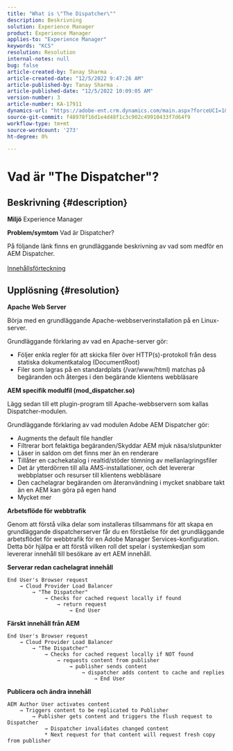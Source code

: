 ```yaml
---
title: "What is \"The Dispatcher\""
description: Beskrivning
solution: Experience Manager
product: Experience Manager
applies-to: "Experience Manager"
keywords: "KCS"
resolution: Resolution
internal-notes: null
bug: false
article-created-by: Tanay Sharma .
article-created-date: "12/5/2022 9:47:26 AM"
article-published-by: Tanay Sharma .
article-published-date: "12/5/2022 10:09:05 AM"
version-number: 3
article-number: KA-17911
dynamics-url: "https://adobe-ent.crm.dynamics.com/main.aspx?forceUCI=1&pagetype=entityrecord&etn=knowledgearticle&id=a57eedce-8174-ed11-81aa-6045bd006239"
source-git-commit: f48978f16d1e4d48f1c3c902c49910433f7d64f9
workflow-type: tm+mt
source-wordcount: '273'
ht-degree: 0%

---
```


# Vad är &quot;The Dispatcher&quot;?

## Beskrivning {#description}

<b>Miljö</b>
Experience Manager


<b>Problem/symtom</b>
Vad är Dispatcher?

På följande länk finns en grundläggande beskrivning av vad som medför en AEM Dispatcher.
<br> <br>[Innehållsförteckning](https://experienceleague.adobe.com/docs/experience-cloud-kcs/kbarticles/KA-17490.html)

## Upplösning {#resolution}


<b>Apache Web Server</b>

Börja med en grundläggande Apache-webbserverinstallation på en Linux-server.

Grundläggande förklaring av vad en Apache-server gör:

- Följer enkla regler för att skicka filer över HTTP(s)-protokoll från dess statiska dokumentkatalog (DocumentRoot)
- Filer som lagras på en standardplats (/var/www/html) matchas på begäranden och återges i den begärande klientens webbläsare




<b>AEM specifik modulfil (mod_dispatcher.so)</b>

Lägg sedan till ett plugin-program till Apache-webbservern som kallas Dispatcher-modulen.

Grundläggande förklaring av vad modulen Adobe AEM Dispatcher gör:

- Augments the default file handler
- Filtrerar bort felaktiga begäranden/Skyddar AEM mjuk näsa/slutpunkter
- Läser in saldon om det finns mer än en renderare
- Tillåter en cachekatalog i realtid/stöder tömning av mellanlagringsfiler
- Det är ytterdörren till alla AMS-installationer, och det levererar webbplatser och resurser till klientens webbläsare
- Den cachelagrar begäranden om återanvändning i mycket snabbare takt än en AEM kan göra på egen hand
- Mycket mer




<b>Arbetsflöde för webbtrafik</b>

Genom att förstå vilka delar som installeras tillsammans för att skapa en grundläggande dispatcherserver får du en förståelse för det grundläggande arbetsflödet för webbtrafik för en Adobe Manager Services-konfiguration.
Detta bör hjälpa er att förstå vilken roll det spelar i systemkedjan som levererar innehåll till besökare av ert AEM innehåll.

<b>Serverar redan cachelagrat innehåll</b>


```
End User's Browser request 
    → Cloud Provider Load Balancer 
        → "The Dispatcher" 
            → Checks for cached request locally if found 
                → return request 
                    → End User
```


<b>Färskt innehåll från AEM</b>


```
End User's Browser request 
    → Cloud Provider Load Balancer 
        → "The Dispatcher" 
            → Checks for cached request locally if NOT found 
                → requests content from publisher 
                    → publisher sends content 
                        → dispatcher adds content to cache and replies 
                            → End User
```


<b>Publicera och ändra innehåll</b>


```
AEM Author User activates content 
    → Triggers content to be replicated to Publisher 
        → Publisher gets content and triggers the flush request to Dispatcher 
            → Dispatcher invalidates changed content 
            * Next request for that content will request fresh copy from publisher
```

